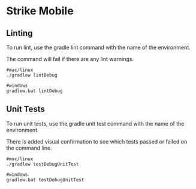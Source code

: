 # Strike Mobile

## Linting

To run lint, use the gradle lint command with the name of the environment.

The command will fail if there are any lint warnings.

```
#mac/linux
./gradlew lintDebug

#windows
gradlew.bat lintDebug
```

## Unit Tests

To run unit tests, use the gradle unit test command with the name of the environment.

There is added visual confirmation to see which tests passed or failed on the command line.

```
#mac/linux
./gradlew testDebugUnitTest

#windows
gradlew.bat testDebugUnitTest
```